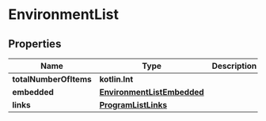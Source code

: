 
# EnvironmentList

## Properties
Name | Type | Description | Notes
------------ | ------------- | ------------- | -------------
**totalNumberOfItems** | **kotlin.Int** |  |  [optional]
**embedded** | [**EnvironmentListEmbedded**](EnvironmentListEmbedded.md) |  |  [optional]
**links** | [**ProgramListLinks**](ProgramListLinks.md) |  |  [optional]



